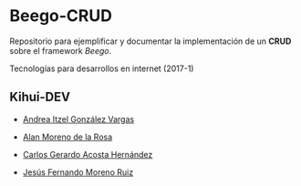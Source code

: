 # Beego-CRUD
Repositorio para ejemplificar y documentar la implementación de un 
**CRUD** sobre el framework *Beego*.

Tecnologías para desarrollos en internet (2017-1)


## Kihui-DEV
+ [Andrea Itzel González Vargas](mailto:andreagonz@ciencias.unam.mx)

+ [Alan Moreno de la Rosa](mailto:c_m_a1990@ciencias.unam.mx)

+ [Carlos Gerardo Acosta Hernández](mailto:carlos-acosta@ciencias.unam.mx)

+ [Jesús Fernando Moreno Ruiz](mailto:chuchini@ciencias.unam.mx)





       





